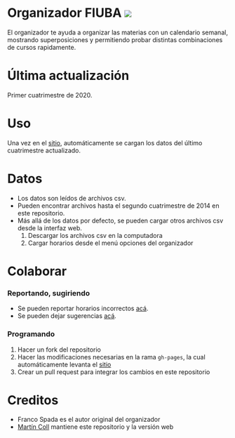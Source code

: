 # Organizador FIUBA <img src="https://img.shields.io/badge/cuatri-1Q2020-success" />

El organizador te ayuda a organizar las materias con un calendario semanal, mostrando superposiciones y permitiendo probar distintas combinaciones de cursos rapidamente.

# Última actualización

Primer cuatrimestre de 2020.

# Uso

Una vez en el [sitio](https://verosupervero.github.io/organizador-fiuba/), automáticamente se cargan los datos del último cuatrimestre actualizado.

# Datos

- Los datos son leídos de archivos csv.
- Pueden encontrar archivos hasta el segundo cuatrimestre de 2014 en este repositorio.
- Más allá de los datos por defecto, se pueden cargar otros archivos csv desde la interfaz web.
    1. Descargar los archivos csv en la computadora
    1. Cargar horarios desde el menú opciones del organizador

# Colaborar

### Reportando, sugiriendo

- Se pueden reportar horarios incorrectos [acá](https://github.com/lugfi/organizador-fiuba/issues/new?title=[CARRERAS][CÓDIGO][CURSO]&labels=horarios).
- Se pueden dejar sugerencias [acá](https://github.com/lugfi/organizador-fiuba/issues/new?labels=sugerencias).

### Programando

1. Hacer un fork del repositorio
1. Hacer las modificaciones necesarias en la rama `gh-pages`, la cual automáticamente levanta el [sitio](https://verosupervero.github.io/organizador-fiuba/)
1. Crear un pull request para integrar los cambios en este repositorio

# Creditos

- Franco Spada es el autor original del organizador
- [Martín Coll](https://github.com/tinchou) mantiene este repositorio y la versión web
